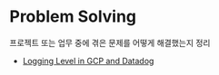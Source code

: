 # Problem Solving

프로젝트 또는 업무 중에 겪은 문제를 어떻게 해결했는지 정리

- [Logging Level in GCP and Datadog](https://github.com/sotthang/TIL/blob/master/problem_solving/logging_level_in_gcp_and_datadog.md)
